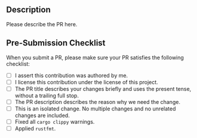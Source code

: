 ## Description

Please describe the PR here.

## Pre-Submission Checklist

When you submit a PR, please make sure your PR satisfies the following checklist:

- [ ] I assert this contribution was authored by me.
- [ ] I license this contribution under the license of this project.
- [ ] The PR title describes your changes briefly and uses the present tense, without a trailing full stop.
- [ ] The PR description describes the reason why we need the change.
- [ ] This is an isolated change. No multiple changes and no unrelated changes are included.
- [ ] Fixed all `cargo clippy` warnings.
- [ ] Applied `rustfmt`.
